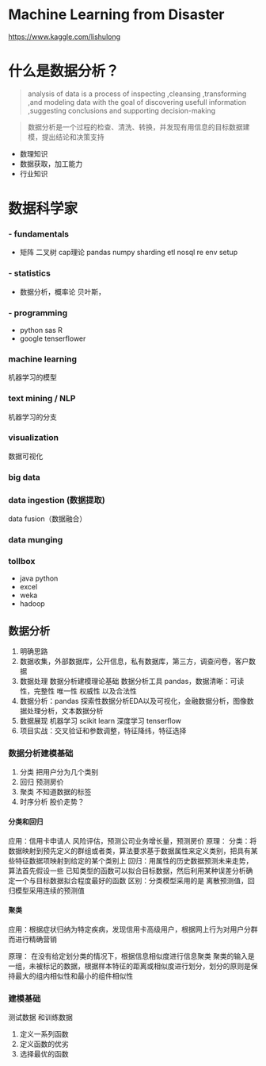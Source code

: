 #  Machine Learning from Disaster

https://www.kaggle.com/lishulong

# 什么是数据分析？

> analysis of data is a process of inspecting ,cleansing ,transforming ,and modeling data with the goal of discovering usefull information ,suggesting conclusions and supporting decision-making


> 数据分析是一个过程的检查、清洗、转换，并发现有用信息的目标数据建模，提出结论和决策支持

- 数理知识
- 数据获取，加工能力
- 行业知识

# 数据科学家

### - fundamentals
- 矩阵 二叉树 cap理论 pandas numpy sharding etl nosql re env setup

### - statistics
- 数据分析，概率论 贝叶斯，

### - programming
- python sas R 
- google tenserflower

### machine learning

机器学习的模型

### text mining / NLP
机器学习的分支

### visualization
数据可视化

### big data

### data ingestion (数据提取)
data fusion（数据融合）

### data munging

### tollbox
- java python
- excel
- weka
- hadoop


## 数据分析

1. 明确思路
2. 数据收集，外部数据库，公开信息，私有数据库，第三方，调查问卷，客户数据
3. 数据处理 数据分析建模理论基础 数据分析工具 pandas，数据清晰：可读性，完整性 唯一性 权威性 以及合法性
4. 数据分析：pandas 探索性数据分析EDA以及可视化，金融数据分析，图像数据处理分析，文本数据分析
5. 数据展现 机器学习 scikit learn 深度学习 tenserflow
6. 项目实战：交叉验证和参数调整，特征降纬，特征选择


### 数据分析建模基础

1. 分类 把用户分为几个类别 
2. 回归 预测房价
3. 聚类 不知道数据的标签
4. 时序分析 股价走势？

#### 分类和回归
应用：信用卡申请人 风险评估，预测公司业务增长量，预测房价
原理：
    分类：将数据映射到预先定义的群组或者类，算法要求基于数据属性来定义类别，把具有某些特征数据项映射到给定的某个类别上
    回归：用属性的历史数据预测未来走势，算法首先假设一些 已知类型的函数可以拟合目标数据，然后利用某种误差分析确定一个与目标数据拟合程度最好的函数
    区别：分类模型采用的是 离散预测值，回归模型采用连续的预测值

#### 聚类

应用：根据症状归纳为特定疾病，发现信用卡高级用户，根据网上行为对用户分群而进行精确营销

原理：
    在没有给定划分类的情况下，根据信息相似度进行信息聚类
    聚类的输入是一组，未被标记的数据，根据样本特征的距离或相似度进行划分，划分的原则是保持最大的组内相似性和最小的组件相似性
    
### 建模基础

测试数据 和训练数据

1. 定义一系列函数
2. 定义函数的优劣
3. 选择最优的函数
